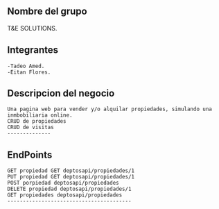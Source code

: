 

## Nombre del grupo

T&E SOLUTIONS.

## Integrantes
	-Tadeo Amed.
	-Eitan Flores.
## Descripcion del negocio
	Una pagina web para vender y/o alquilar propiedades, simulando una inmbobiliaria online.
	CRUD de propiedades
	CRUD de visitas
	--------------
## EndPoints	
	GET propiedad GET deptosapi/propiedades/1
	PUT propiedad GET deptosapi/propiedades/1
	POST porpiedad deptosapi/propiedades
	DELETE propiedad deptosapi/propiedades/1
	GET propiedades deptosapi/propiedades
	----------------------------------------
	
	
